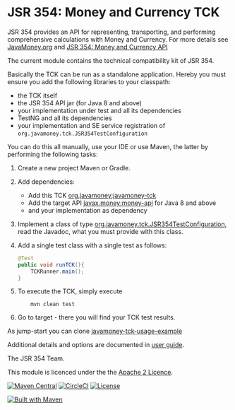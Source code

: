 JSR 354: Money and Currency TCK
===============================

JSR 354 provides an API for representing, transporting, and performing comprehensive calculations with Money and Currency. 
For more details see [JavaMoney.org](http://javamoney.org) and [JSR 354: Money and Currency API](https://jcp.org/en/jsr/detail?id=354)

The current module contains the technical compatibility kit of JSR 354.

Basically the TCK can be run as a standalone application. Hereby you must ensure you add the following libraries
to your classpath:
- the TCK itself
- the JSR 354 API jar (for Java 8 and above)
- your implementation under test and all its dependencies
- TestNG and all its dependencies
- your implementation and SE service registration of `org.javamoney.tck.JSR354TestConfiguration`

You can do this all manually, use your IDE or use Maven, the latter by performing the following tasks:

1. Create a new project Maven or Gradle.
2. Add dependencies:
   * Add this TCK [org.javamoney:javamoney-tck](https://search.maven.org/#search%7Cgav%7C1%7Cg%3A%22org.javamoney%22%20AND%20a%3A%22javamoney-tck%22)
   * Add the target API [javax.money:money-api](https://search.maven.org/#search%7Cgav%7C1%7Cg%3A%22javax.money%22%20AND%20a%3A%22money-api%22) for Java 8 and above
   * and your implementation as dependency
3. Implement a class of type [org.javamoney.tck.JSR354TestConfiguration](./src/main/java/org/javamoney/tck/JSR354TestConfiguration.java), read the Javadoc, what you must provide with this class.
4. Add a single test class with a single test as follows:

     ```java
     @Test
     public void runTCK(){
         TCKRunner.main();
     }
     ```

5. To execute the TCK, simply execute

   ```
       mvn clean test
   ```

6. Go to target - there you will find your TCK test results.


As jump-start you can clone [javamoney-tck-usage-example](https://github.com/JavaMoney/javamoney-tck-usage-example)

Additional details and options are documented in [user guide](src/main/asciidoc/userguide.adoc).

The JSR 354 Team.


This module is licenced under the the [Apache 2 Licence](https://www.apache.org/licenses/LICENSE-2.0.html).

[![Maven Central](https://img.shields.io/maven-central/v/org.javamoney/javamoney-tck.svg)](https://search.maven.org/#search%7Cgav%7C1%7Cg%3A%22org.javamoney%22%20AND%20a%3A%22javamoney-tck%22)
[![CircleCI](https://dl.circleci.com/status-badge/img/gh/JavaMoney/jsr354-tck/tree/master.svg?style=svg)](https://dl.circleci.com/status-badge/redirect/gh/JavaMoney/jsr354-tck/tree/master) 
[![License](http://img.shields.io/badge/license-Apache2-red.svg)](http://opensource.org/licenses/apache-2.0)

[![Built with Maven](http://maven.apache.org/images/logos/maven-feather.png)](http://maven.org/)
